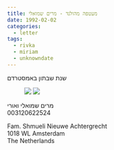 ```yaml
---
title: מעטפה מהולנד - מרים שמואלי
date: 1992-02-02
categories:
  - letter
tags:
  - rivka
  - miriam
  - unknowndate
---
```


שנת שבתון באמסטרדם

<figure class="half">
    <a  href="/pupko-papers/assets/images/1992-02-02-shmueli-1.jpg">
    <img src="/pupko-papers/assets/images/1992-02-02-shmueli-1.jpg"></a>
    <a  href="/pupko-papers/assets/images/1992-02-02-shmueli-2.jpg">
    <img src="/pupko-papers/assets/images/1992-02-02-shmueli-2.jpg"></a>
</figure>

מרים שמואלי ואורי  
003120622524  

Fam. Shmueli Nieuwe Achtergrecht  
1018 WL Amsterdam  
The Netherlands  
